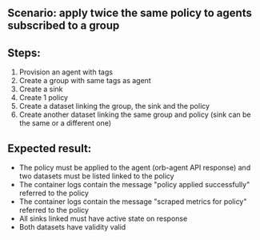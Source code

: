 ## Scenario: apply twice the same policy to agents subscribed to a group

Steps:
-  
1. Provision an agent with tags
2. Create a group with same tags as agent
3. Create a sink
4. Create 1 policy
5. Create a dataset linking the group, the sink and the policy
6. Create another dataset linking the same group and policy (sink can be the same or a different one)

Expected result:
-
- The policy must be applied to the agent (orb-agent API response) and two datasets must be listed linked to the policy
- The container logs contain the message "policy applied successfully" referred to the policy
- The container logs contain the message "scraped metrics for policy" referred to the policy
- All sinks linked must have active state on response
- Both datasets have validity valid